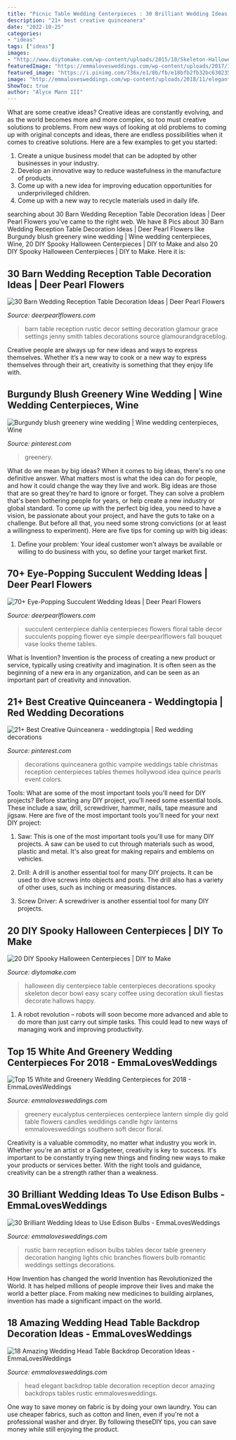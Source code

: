 ```yaml
---
title: "Picnic Table Wedding Centerpieces : 30 Brilliant Wedding Ideas To Use Edison Bulbs"
description: "21+ best creative quinceanera"
date: "2022-10-25"
categories:
- "ideas"
tags: ["ideas"]
images:
- "http://www.diytomake.com/wp-content/uploads/2015/10/Skeleton-Halloween-DIY-Centerpiece.jpg"
featuredImage: "https://emmalovesweddings.com/wp-content/uploads/2017/10/chic-rustic-wedding-reception-ideas-with-greenery-and-edison-bulbs.jpg"
featured_image: "https://i.pinimg.com/736x/e1/8b/fb/e18bfb2fb32bc63023566f65bb2c8d5e.jpg"
image: "http://emmalovesweddings.com/wp-content/uploads/2018/11/elegant-wedding-head-table-backdrop-ideas-1.jpg"
ShowToc: true
author: "Alyce Mann III"
---
```



What are some creative ideas?
Creative ideas are constantly evolving, and as the world becomes more and more complex, so too must creative solutions to problems. From new ways of looking at old problems to coming up with original concepts and ideas, there are endless possibilities when it comes to creative solutions. Here are a few examples to get you started:
1. Create a unique business model that can be adopted by other businesses in your industry.
2. Develop an innovative way to reduce wastefulness in the manufacture of products.
3. Come up with a new idea for improving education opportunities for underprivileged children.
4. Come up with a new way to recycle materials used in daily life.

	

		
searching about 30 Barn Wedding Reception Table Decoration Ideas | Deer Pearl Flowers you've came to the right web. We have 8 Pics about 30 Barn Wedding Reception Table Decoration Ideas | Deer Pearl Flowers like Burgundy blush greenery wine wedding | Wine wedding centerpieces, Wine, 20 DIY Spooky Halloween Centerpieces | DIY to Make and also 20 DIY Spooky Halloween Centerpieces | DIY to Make. Here it is:
		
    
## 30 Barn Wedding Reception Table Decoration Ideas | Deer Pearl Flowers

<img loading=lazy src="http://www.deerpearlflowers.com/wp-content/uploads/2015/04/vintage-barn-wedding-table-setting-ideas.jpg" onerror="this.onerror=null;this.src='https://tse4.mm.bing.net/th?id=OIP.spZNgsHAYxt5W_SGdXfTjgHaLH&amp;pid=15.1';" alt="30 Barn Wedding Reception Table Decoration Ideas | Deer Pearl Flowers">

_Source: deerpearlflowers.com_

>barn table reception rustic decor setting decoration glamour grace settings jenny smith tables decorations source glamourandgraceblog. 

	

Creative people are always up for new ideas and ways to express themselves. Whether it’s a new way to cook or a new way to express themselves through their art, creativity is something that they enjoy life with.

    
## Burgundy Blush Greenery Wine Wedding | Wine Wedding Centerpieces, Wine

<img loading=lazy src="https://i.pinimg.com/736x/53/41/61/5341612cdaf4564c90e0c208740267f8.jpg" onerror="this.onerror=null;this.src='https://tse1.mm.bing.net/th?id=OIP.c8ESw7Ukg1GBUhI2YZFMRgHaLI&amp;pid=15.1';" alt="Burgundy blush greenery wine wedding | Wine wedding centerpieces, Wine">

_Source: pinterest.com_

>greenery. 

	

What do we mean by big ideas?
When it comes to big ideas, there's no one definitive answer. What matters most is what the idea can do for people, and how it could change the way they live and work. 
Big ideas are those that are so great they're hard to ignore or forget. They can solve a problem that's been bothering people for years, or help create a new industry or global standard. 
To come up with the perfect big idea, you need to have a vision, be passionate about your project, and have the guts to take on a challenge. But before all that, you need some strong convictions (or at least a willingness to experiment). 
Here are five tips for coming up with big ideas: 
1) Define your problem: Your ideal customer won't always be available or willing to do business with you, so define your target market first.

    
## 70+ Eye-Popping Succulent Wedding Ideas | Deer Pearl Flowers

<img loading=lazy src="http://www.deerpearlflowers.com/wp-content/uploads/2015/04/Succulent-and-Dahlia-Wedding-Centerpiece.jpg" onerror="this.onerror=null;this.src='https://tse4.mm.bing.net/th?id=OIP.XFcjJK2HGtw-m9ocGVPxhgAAAA&amp;pid=15.1';" alt="70+ Eye-Popping Succulent Wedding Ideas | Deer Pearl Flowers">

_Source: deerpearlflowers.com_

>succulent centerpiece dahlia centerpieces flowers floral table decor succulents popping flower eye simple deerpearlflowers fall bouquet vase looks theme tables. 

	

What is Invention?
Invention is the process of creating a new product or service, typically using creativity and imagination. It is often seen as the beginning of a new era in any organization, and can be seen as an important part of creativity and innovation.

    
## 21+ Best Creative Quinceanera - Weddingtopia | Red Wedding Decorations

<img loading=lazy src="https://i.pinimg.com/736x/e1/8b/fb/e18bfb2fb32bc63023566f65bb2c8d5e.jpg" onerror="this.onerror=null;this.src='https://tse3.mm.bing.net/th?id=OIP.5830XtcxzXmVp_4C-BulIQHaJ4&amp;pid=15.1';" alt="21+ Best Creative Quinceanera - weddingtopia | Red wedding decorations">

_Source: pinterest.com_

>decorations quinceanera gothic vampire weddings table christmas reception centerpieces tables themes hollywood idea quince pearls event colors. 

	

Tools: What are some of the most important tools you'll need for DIY projects?
Before starting any DIY project, you'll need some essential tools. These include a saw, drill, screwdriver, hammer, nails, tape measure and jigsaw. Here are five of the most important tools you'll need for your next DIY project: 
1) Saw: This is one of the most important tools you'll use for many DIY projects. A saw can be used to cut through materials such as wood, plastic and metal. It's also great for making repairs and emblems on vehicles. 

2) Drill: A drill is another essential tool for many DIY projects. It can be used to drive screws into objects and posts. The drill also has a variety of other uses, such as inching or measuring distances. 

3) Screw Driver: A screwdriver is another essential tool for many DIY projects.

    
## 20 DIY Spooky Halloween Centerpieces | DIY To Make

<img loading=lazy src="http://www.diytomake.com/wp-content/uploads/2015/10/Skeleton-Halloween-DIY-Centerpiece.jpg" onerror="this.onerror=null;this.src='https://tse2.mm.bing.net/th?id=OIP.u1SxOnNWrRpvxVSjw3GlfAHaLH&amp;pid=15.1';" alt="20 DIY Spooky Halloween Centerpieces | DIY to Make">

_Source: diytomake.com_

>halloween diy centerpiece table centerpieces decorations spooky skeleton decor bowl easy scary coffee using decoration skull fiestas decorate hallows happy. 

	

1. A robot revolution – robots will soon become more advanced and able to do more than just carry out simple tasks. This could lead to new ways of managing work and improving productivity.

    
## Top 15 White And Greenery Wedding Centerpieces For 2018 - EmmaLovesWeddings

<img loading=lazy src="http://emmalovesweddings.com/wp-content/uploads/2018/02/wedding-centerpiece-with-greenery-and-lantern.jpg" onerror="this.onerror=null;this.src='https://tse1.mm.bing.net/th?id=OIP.Ur74-1Yufb3g01ciuNusnwHaJ4&amp;pid=15.1';" alt="Top 15 White and Greenery Wedding Centerpieces for 2018 - EmmaLovesWeddings">

_Source: emmalovesweddings.com_

>greenery eucalyptus centerpieces centerpiece lantern simple diy gold table flowers candles weddings candle hgtv lanterns emmalovesweddings southern soft decor floral. 

	

Creativity is a valuable commodity, no matter what industry you work in. Whether you're an artist or a Gadgeteer, creativity is key to success. It's important to be constantly trying new things and finding new ways to make your products or services better. With the right tools and guidance, creativity can be a strength rather than a weakness.

    
## 30 Brilliant Wedding Ideas To Use Edison Bulbs - EmmaLovesWeddings

<img loading=lazy src="https://emmalovesweddings.com/wp-content/uploads/2017/10/chic-rustic-wedding-reception-ideas-with-greenery-and-edison-bulbs.jpg" onerror="this.onerror=null;this.src='https://tse4.mm.bing.net/th?id=OIP.ySuQRmLdPg0GETHehNx_swHaLH&amp;pid=15.1';" alt="30 Brilliant Wedding Ideas to Use Edison Bulbs - EmmaLovesWeddings">

_Source: emmalovesweddings.com_

>rustic barn reception edison bulbs tables decor table greenery decoration hanging lights chic branches flowers bulb romantic weddings settings decorations. 

	

How Invention has changed the world
Invention has Revolutionized the World. It has helped millions of people improve their lives and make the world a better place. From making new medicines to building airplanes, invention has made a significant impact on the world.

    
## 18 Amazing Wedding Head Table Backdrop Decoration Ideas - EmmaLovesWeddings

<img loading=lazy src="http://emmalovesweddings.com/wp-content/uploads/2018/11/elegant-wedding-head-table-backdrop-ideas-1.jpg" onerror="this.onerror=null;this.src='https://tse2.mm.bing.net/th?id=OIP.UQIK1PdHa-3nA3lC8-i7BgHaQE&amp;pid=15.1';" alt="18 Amazing Wedding Head Table Backdrop Decoration Ideas - EmmaLovesWeddings">

_Source: emmalovesweddings.com_

>head elegant backdrop table decoration reception decor amazing backdrops tables rustic emmalovesweddings. 

	

One way to save money on fabric is by doing your own laundry. You can use cheaper fabrics, such as cotton and linen, even if you're not a professional washer and dryer. By following theseDIY tips, you can save money while still enjoying the product.

